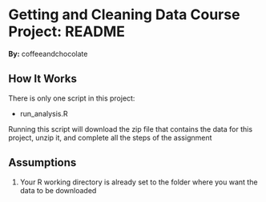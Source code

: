 # Getting and Cleaning Data Course Project: README
**By:** coffeeandchocolate

## How It Works
There is only one script in this project:
* run_analysis.R

Running this script will download the zip file that contains the data
for this project, unzip it, and complete all the steps of the assignment

## Assumptions
1. Your R working directory is already set to the folder where you want the data to be downloaded